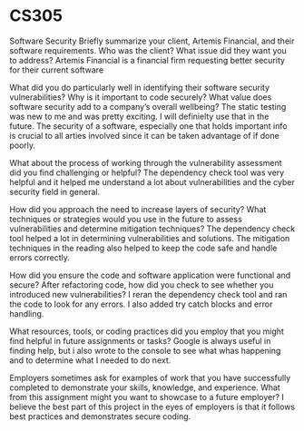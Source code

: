 # CS305
Software Security
Briefly summarize your client, Artemis Financial, and their software requirements. Who was the client? What issue did they want you to address?
  Artemis Financial is a financial firm requesting better security for their current software

What did you do particularly well in identifying their software security vulnerabilities? Why is it important to code securely? What value does software security add to a company’s overall wellbeing?
  The static testing was new to me and was pretty exciting. I will definielty use that in the future. The security of a software, especially one that holds important info is crucial to all arties involved since it can be taken advantage of if done poorly.

What about the process of working through the vulnerability assessment did you find challenging or helpful?
  The dependency check tool was very helpful and it helped me understand a lot about vulnerabilities and the cyber security field in general.

How did you approach the need to increase layers of security? What techniques or strategies would you use in the future to assess vulnerabilities and determine mitigation techniques?
  The dependency check tool helped a lot in determining vulnerabilities and solutions. The mitigation techniques in the reading also helped to keep the code safe and handle errors correctly.

How did you ensure the code and software application were functional and secure? After refactoring code, how did you check to see whether you introduced new vulnerabilities?
  I reran the dependency check tool and ran the code to look for any errors. I also added try catch blocks and error handling.

What resources, tools, or coding practices did you employ that you might find helpful in future assignments or tasks?
  Google is always useful in finding help, but i also wrote to the console to see what whas happening and to determine what I needed to do next.

Employers sometimes ask for examples of work that you have successfully completed to demonstrate your skills, knowledge, and experience. What from this assignment might you want to showcase to a future employer?
  I believe the best part of this project in the eyes of employers is that it follows best practices and demonstrates secure coding.
